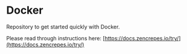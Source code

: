 # Docker

Repository to get started quickly with Docker.

Please read through instructions here: [https://docs.zencrepes.io/try/](https://docs.zencrepes.io/try/)
